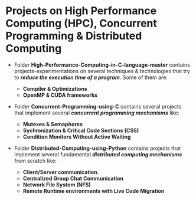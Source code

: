 # Projects on High Performance Computing (HPC), Concurrent Programming \& Distributed Computing #

* Folder **High-Performance-Computing-in-C-language-master** contains projects-experimentations on several techniques \& technologies that try to ***reduce the execution time of a program***. Some of them are:
    - **Compiler & Optimizations**
    - **OpenMP & CUDA frameworks**

* Folder **Concurrent-Programming-using-C** contains several projects that implement several ***concurrent programming mechanisms*** like:
    - **Mutexes & Semaphores**
    - **Sychronization & Critical Code Sections (CSS)**
    - **Condition Monitors Without Active Waiting**
* Folder **Distributed-Computing-using-Python** contains projects that implement several fundamental ***distributed computing mechanisms*** from scratch like:
    - **Client/Server communication**.
    - **Centralized Group Chat Communication**
    - **Network File System (NFS)**
    - **Remote Runtime environments with Live Code Migration**

 


